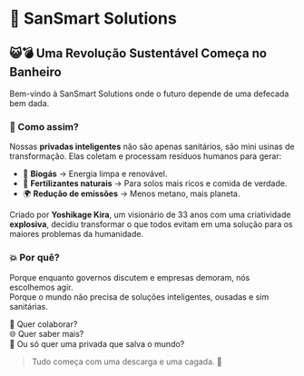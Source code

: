 # 💩 SanSmart Solutions

## 😺💣 Uma Revolução Sustentável Começa no Banheiro

Bem-vindo à SanSmart Solutions onde o futuro depende de uma defecada bem dada.

### 🚽 Como assim?

Nossas **privadas inteligentes** não são apenas sanitários, são mini usinas de transformação. Elas coletam e processam resíduos humanos para gerar:

- 🔋 **Biogás** → Energia limpa e renovável.
- 🌾 **Fertilizantes naturais** → Para solos mais ricos e comida de verdade.
- 🌍 **Redução de emissões** → Menos metano, mais planeta.

Criado por **Yoshikage Kira**, um visionário de 33 anos com uma criatividade **explosiva**, decidiu transformar o que todos evitam em uma solução para os maiores problemas da humanidade.

### 💥 Por quê?

Porque enquanto governos discutem e empresas demoram, nós escolhemos agir.  
Porque o mundo não precisa de soluções inteligentes, ousadas e sim sanitárias.

🧪 Quer colaborar?  
🌐 Quer saber mais?  
🚀 Ou só quer uma privada que salva o mundo?

> Tudo começa com uma descarga e uma cagada. 💩
